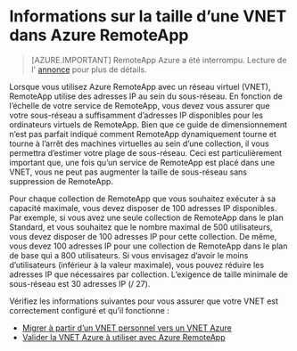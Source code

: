 
<properties
    pageTitle="Dimensionnement des informations pour un VNET dans Azure RemoteApp | Microsoft Azure"
    description="En savoir plus sur la configuration d’adresse IP pour RemoteApp Azure en cours d’exécution avec une VNET"
    services="remoteapp"
    documentationCenter=""
    authors="lizap"
    manager="mbaldwin" />

<tags
    ms.service="remoteapp"
    ms.workload="compute"
    ms.tgt_pltfrm="na"
    ms.devlang="na"
    ms.topic="article"
    ms.date="08/15/2016"
    ms.author="elizapo" />



# <a name="sizing-information-for-a-vnet-in-azure-remoteapp"></a>Informations sur la taille d’une VNET dans Azure RemoteApp

> [AZURE.IMPORTANT]
> RemoteApp Azure a été interrompu. Lecture de l' [annonce](https://go.microsoft.com/fwlink/?linkid=821148) pour plus de détails.

Lorsque vous utilisez Azure RemoteApp avec un réseau virtuel (VNET), RemoteApp utilise des adresses IP au sein du sous-réseau. En fonction de l’échelle de votre service de RemoteApp, vous devez vous assurer que votre sous-réseau a suffisamment d’adresses IP disponibles pour les ordinateurs virtuels de RemoteApp. Bien que ce guide de dimensionnement n’est pas parfait indiqué comment RemoteApp dynamiquement tourne et tourne à l’arrêt des machines virtuelles au sein d’une collection, il vous permettra d’estimer votre plage de sous-réseau. Ceci est particulièrement important que, une fois qu’un service de RemoteApp est placé dans une VNET, vous ne peut pas augmenter la taille de sous-réseau sans suppression de RemoteApp.

Pour chaque collection de RemoteApp que vous souhaitez exécuter à sa capacité maximale, vous devez disposer de 100 adresses IP disponibles. Par exemple, si vous avez une seule collection de RemoteApp dans le plan Standard, et vous souhaitez que le nombre maximal de 500 utilisateurs, vous devez disposer de 100 adresses IP pour cette collection. De même, vous devez 100 adresses IP pour une collection de RemoteApp dans le plan de base qui a 800 utilisateurs. Si vous envisagez d’avoir le moins d’utilisateurs (inférieur à la valeur maximale), vous pouvez réduire les adresses IP que nécessaires par collection. L’exigence de taille minimale de sous-réseau est 30 adresses IP (/ 27).

Vérifiez les informations suivantes pour vous assurer que votre VNET est correctement configuré et qu’il fonctionne :

- [Migrer à partir d’un VNET personnel vers un VNET Azure](remoteapp-migratevnet.md)
- [Valider la VNET Azure à utiliser avec Azure RemoteApp](remoteapp-vnet.md)
